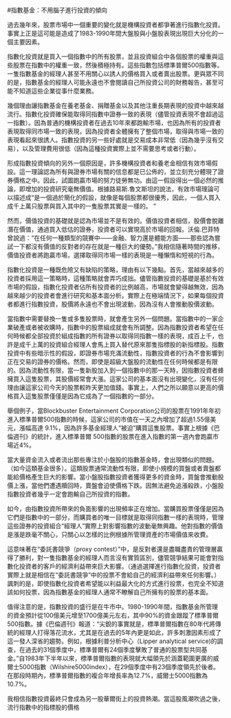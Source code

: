 #指數基金：不用腦子進行投資的傾向

過去幾年來，股票市場中一個重要的變化就是機構投資者都爭著進行指數化投資。事實上正是這可能是造成了1983-1990年間大盤股與小盤股表現出現巨大分化的一個主要因素。

指數化投資就是買入一個指數中的所有股票，並且投資組合中各個股票的權重與這些股票在指數中的權重一致，然後積極持有。這些指數包括標準普爾500指數等。一隻指數基金的經理人甚至不用關心以誘人的價格買入或者賣出股票。更與眾不同的是，指數基金的經理人可能永遠也不會閱讀自己所投資公司的財務報告，甚至可能不知道這些企業從事什麼業務。

幾個理由讓指數基金在養老基金、捐贈基金以及其他注重長期表現的投資中越來越流行。指數化投資確保能取得同指數中證券一致的表現（儘管投資表現不會超過這一指數）。因為普通的機構投資者在過去10年來都跑輸市場，也因為所有的投資者表現取得同市場一致的表現，因為投資者全體擁有了整個市場，取得與市場一致的表現看起來很誘人。指數投資的另一些好處就是交易成本非常低（因為幾乎沒有交易），以及管理費用很低（因為這種投資實際上並不需要思考或者行動）。

形成指數投資傾向的另外一個原因是，許多機構投資者和養老金相信有效市場假設。這一理論認為所有與證券市場有關的信息都是已公佈的，並立刻充分體現了證券價格之中。因此，試圖跑贏市場的努力徒勞無功。由這一假設得出一個必然的推論，即增加的投資研究毫無價值。根據路易斯.魯文斯坦的說法，有效市場理論可以描述成“是一個過於簡化的假設，就像是每個股票都很優秀，因此，一個人買入成千上萬只股票與買入其中的一隻股票其實是一樣的。 ”

然而，價值投資的基礎就是認為市場並不是有效的。價值投資者相信，股價會脫離潛在價值，通過買入低估的證券，投資者可以實現高於市場的回報。沃倫.巴菲特曾說過：“在任何一種類型的競賽中——金融、智力還是體能方面——那些認為嘗試一下都沒有價值的反對者的存在就是一種巨大的優勢。”我相信隨著時間的推移，價值投資者將跑贏市場，選擇取得同市場一樣的表現是一種懶惰和短視的行為。

指數化投資是一種既危險又有缺陷的策略，理由有以下幾點。首先，當越來越多的投資者採用這一策略時，這種策略就會弄巧成拙。儘管指數投資的基礎是基於有效市場的假設，指數化投資者佔所有投資者的比例越高，市場就會變得越無效，因為越來越少的投資者會進行研究和基本面分析。實際上在極端情況下，如果每個投資者都進行指數投資，股價將永遠也不會出現波動，因為沒有人會推動股價波動。

當指數中需要替換一隻或多隻股票時，就會產生另外一個問題。當指數中的一家企業破產或者被收購時，指數中的股票組成就會有所調整。因為指數投資者希望在任何時候都全部投資於組成指數的所有證券以取得同指數一樣的表現，成百上千，也許是成千上萬的投資組合經理人會馬上買入替代原來那隻指標股的新指標股。指數投資中有些暗示性的假設，即證券市場充滿流動性，指數投資者的行為不會影響到正在交易的證券的價格。然而，即使是超級大盤股的流動性在任何時候都是有限的。因為流動性有限，當一隻新股加入到一個指數中的那一天時，因指數投資者蜂擁買入這隻股票，其股價經常會大漲。這家公司的基本面沒有出現變化，沒有任何理由讓這家公司今天的股票較昨天更加值錢。事實上，人們之所以願意以更高的價格買入這隻股票僅僅是因為它成為了一個指數的一部分。

舉個例子，當Blockbuster Entertainment Corporation公司的股票在1991年年初進入標準普爾500指數的時候，這家公司的市值在一天之內增加了超過1.55億美元，漲幅高達 9.1%，因為許多基金經理人“被迫”購買這隻股票。事實上根據《巴倫週刊》的統計，進入標準普爾 500指數的股票在進入指數的第一週內會跑贏市場近4%。

當大量資金流入或者流出那些專注於小盤股的指數基金時，會出現類似的問題。（如今這類基金很多）。這類股票通常流動性有限，即使小規模的買盤或者賣盤都能給價格產生巨大的影響。當小盤股指數投資者獲得更多的資金時，買盤會推動股價上漲，當他們遭遇贖回時，賣盤會迫使價格下跌。因無法避免追漲殺跌，小盤股指數投資者幾乎一定會跑輸自己所投資的指數。

如今，由指數投資所帶來的負面影響的出現頻率正在增加。當購買股票僅僅是因為它們是指數中的一部分，而購買者的唯一目標就是取得同指數一樣的表現時，管理這些證券的投資組合“經理人”實際上對影響指數的波動毫無興趣。他對指數的價值是漲是跌毫不關心，只關心以怎樣的比例根據所管理資產的市場價值來收費。

這意味著在“委託書競爭（proxy contest）”中，是反對者還是盡職盡責的管理層贏得了勝利，對一隻指數基金的經理人而言沒有實質區別，儘管競爭結果可能會對指數化投資者的客戶的經濟利益帶來巨大影響。（通過選擇進行指數化投資，投資者實際上就是相信在“委託書競爭”中的投票不會給自己的經濟利益帶來任何影響。）諷刺的是，即使指數化投資者希望能以利益最大化的方式進行投票，也完全不知道該如何投票，因為指數基金的經理人通常不瞭解自己所擁有的股票的基本面。

值得注意的是，指數投資的盛行是在牛市中。1980-1990年間，指數基金所管理的資金預計從100億美元增至1700億美元左右，其中90%的資金跟蹤了標準普爾500指數。據《巴倫週刊》報道：“尖銳的事實就是，標準普爾指數在80年代將傳統的經理人打得落花流水，尤其是在過去的5年內更是如此，許多刺激因素形成了這一發人深省的趨勢。例如，根據利普分析中心（Lipper analytical service)的調查，在過去的31個季度中，標準普爾有24個季度擊敗了普通的股票型共同基金。”自1983年下半年以來，標準普爾指數的表現就大幅領先於涵蓋範圍更廣的威爾士5000指數（Wilshire5000index），在29個季度中有23個季度領先於後者。在那段時期內，標準普爾指數的複合年增長率為12.7%，威爾士5000指數為10.7%。

我相信指數投資最終只會成為另一股華爾街上的投資熱潮。當這股風潮吹過之後，流行指數中的指標股的價格
